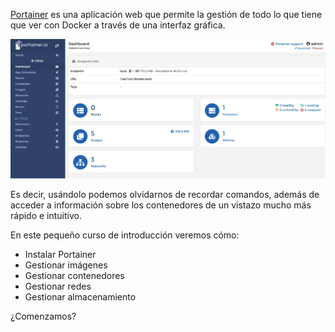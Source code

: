 [Portainer](https://www.portainer.io/) es una aplicación web que permite la gestión de todo lo que tiene que ver con Docker a través de una interfaz gráfica.

![Dashboard de Portainer](https://github.com/DavidLMS/katacoda-scenarios/blob/master/portainer/assets/dashboard-portainer.png)

Es decir, usándolo podemos olvidarnos de recordar comandos, además de acceder a información sobre los contenedores de un vistazo mucho más rápido e intuitivo.

En este pequeño curso de introducción veremos cómo:
- Instalar Portainer
- Gestionar imágenes
- Gestionar contenedores
- Gestionar redes
- Gestionar almacenamiento

¿Comenzamos?